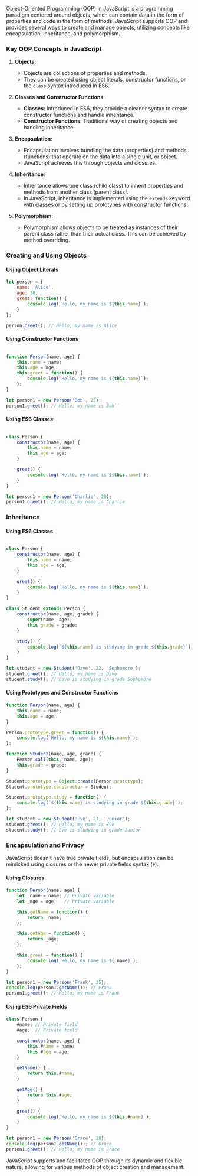Object-Oriented Programming (OOP) in JavaScript is a programming paradigm centered around objects, which can contain data in the form of properties and code in the form of methods. JavaScript supports OOP and provides several ways to create and manage objects, utilizing concepts like encapsulation, inheritance, and polymorphism.

### Key OOP Concepts in JavaScript

1.  **Objects**:

    - Objects are collections of properties and methods.
    - They can be created using object literals, constructor functions, or the `class` syntax introduced in ES6.

2.  **Classes and Constructor Functions**:

    - **Classes**: Introduced in ES6, they provide a cleaner syntax to create constructor functions and handle inheritance.
    - **Constructor Functions**: Traditional way of creating objects and handling inheritance.

3.  **Encapsulation**:

    - Encapsulation involves bundling the data (properties) and methods (functions) that operate on the data into a single unit, or object.
    - JavaScript achieves this through objects and closures.

4.  **Inheritance**:

    - Inheritance allows one class (child class) to inherit properties and methods from another class (parent class).
    - In JavaScript, inheritance is implemented using the `extends` keyword with classes or by setting up prototypes with constructor functions.

5.  **Polymorphism**:

    - Polymorphism allows objects to be treated as instances of their parent class rather than their actual class. This can be achieved by method overriding.

### Creating and Using Objects

#### Using Object Literals

```javascript
let person = {
    name: 'Alice',
    age: 30,
    greet: function() {
        console.log(`Hello, my name is ${this.name}`);
    }
};

person.greet(); // Hello, my name is Alice
```

#### Using Constructor Functions

```javascript

function Person(name, age) {
    this.name = name;
    this.age = age;
    this.greet = function() {
        console.log(`Hello, my name is ${this.name}`);
    };
}

let person1 = new Person('Bob', 25);
person1.greet(); // Hello, my name is Bob``
```

#### Using ES6 Classes

```javascript

class Person {
    constructor(name, age) {
        this.name = name;
        this.age = age;
    }

    greet() {
        console.log(`Hello, my name is ${this.name}`);
    }
}

let person1 = new Person('Charlie', 20);
person1.greet(); // Hello, my name is Charlie
```

### Inheritance

#### Using ES6 Classes

```javascript

class Person {
    constructor(name, age) {
        this.name = name;
        this.age = age;
    }

    greet() {
        console.log(`Hello, my name is ${this.name}`);
    }
}

class Student extends Person {
    constructor(name, age, grade) {
        super(name, age);
        this.grade = grade;
    }

    study() {
        console.log(`${this.name} is studying in grade ${this.grade}`);
    }
}

let student = new Student('Dave', 22, 'Sophomore');
student.greet(); // Hello, my name is Dave
student.study(); // Dave is studying in grade Sophomore
```

#### Using Prototypes and Constructor Functions

```javascript
function Person(name, age) {
    this.name = name;
    this.age = age;
}

Person.prototype.greet = function() {
    console.log(`Hello, my name is ${this.name}`);
};

function Student(name, age, grade) {
    Person.call(this, name, age);
    this.grade = grade;
}

Student.prototype = Object.create(Person.prototype);
Student.prototype.constructor = Student;

Student.prototype.study = function() {
    console.log(`${this.name} is studying in grade ${this.grade}`);
};

let student = new Student('Eve', 21, 'Junior');
student.greet(); // Hello, my name is Eve
student.study(); // Eve is studying in grade Junior
```

### Encapsulation and Privacy

JavaScript doesn't have true private fields, but encapsulation can be mimicked using closures or the newer private fields syntax (`#`).

#### Using Closures

```javascript
function Person(name, age) {
    let _name = name; // Private variable
    let _age = age;   // Private variable

    this.getName = function() {
        return _name;
    };

    this.getAge = function() {
        return _age;
    };

    this.greet = function() {
        console.log(`Hello, my name is ${_name}`);
    };
}

let person1 = new Person('Frank', 35);
console.log(person1.getName()); // Frank
person1.greet(); // Hello, my name is Frank
```

#### Using ES6 Private Fields

```javascript
class Person {
    #name; // Private field
    #age;  // Private field

    constructor(name, age) {
        this.#name = name;
        this.#age = age;
    }

    getName() {
        return this.#name;
    }

    getAge() {
        return this.#age;
    }

    greet() {
        console.log(`Hello, my name is ${this.#name}`);
    }
}

let person1 = new Person('Grace', 28);
console.log(person1.getName()); // Grace
person1.greet(); // Hello, my name is Grace
```

JavaScript supports and facilitates OOP through its dynamic and flexible nature, allowing for various methods of object creation and management.

